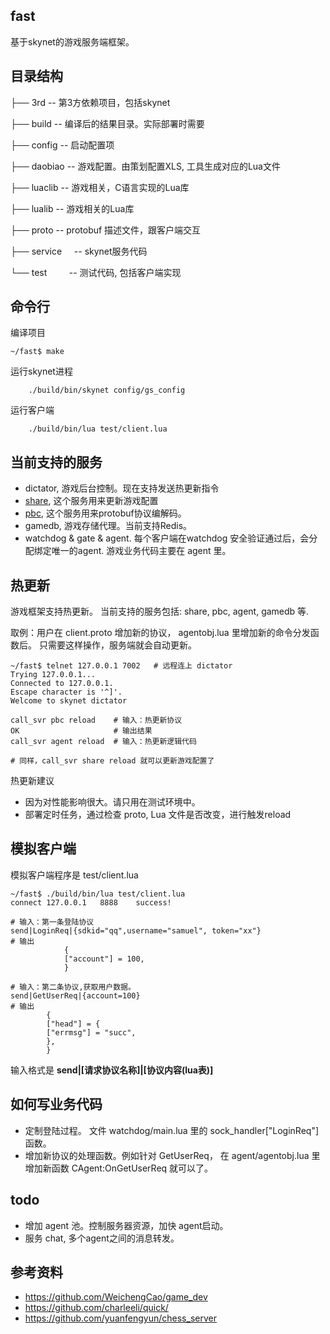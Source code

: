 ## fast
基于skynet的游戏服务端框架。

## 目录结构

├── 3rd          -- 第3方依赖项目，包括skynet

├── build        -- 编译后的结果目录。实际部署时需要

├── config       -- 启动配置项

├── daobiao      -- 游戏配置。由策划配置XLS, 工具生成对应的Lua文件

├── luaclib      -- 游戏相关，C语言实现的Lua库

├── lualib       -- 游戏相关的Lua库

├── proto        -- protobuf 描述文件，跟客户端交互

├── service      -- skynet服务代码

└── test         -- 测试代码, 包括客户端实现

## 命令行

编译项目

```
~/fast$ make
```

运行skynet进程

```
    ./build/bin/skynet config/gs_config
```

运行客户端

```
    ./build/bin/lua test/client.lua
```

## 当前支持的服务

* dictator, 游戏后台控制。现在支持发送热更新指令
* [share](https://github.com/cloudwu/skynet/wiki/ShareData), 这个服务用来更新游戏配置
* [pbc](https://github.com/cloudwu/pbc), 这个服务用来protobuf协议编解码。
* gamedb, 游戏存储代理。当前支持Redis。
* watchdog & gate & agent. 每个客户端在watchdog 安全验证通过后，会分配绑定唯一的agent.
  游戏业务代码主要在 agent 里。

## 热更新

游戏框架支持热更新。 当前支持的服务包括: share, pbc, agent, gamedb 等.

取例：用户在 client.proto 增加新的协议， agentobj.lua 里增加新的命令分发函数后。
只需要这样操作，服务端就会自动更新。

```
~/fast$ telnet 127.0.0.1 7002   # 远程连上 dictator
Trying 127.0.0.1...
Connected to 127.0.0.1.
Escape character is '^]'.
Welcome to skynet dictator

call_svr pbc reload    # 输入：热更新协议
OK                     # 输出结果
call_svr agent reload  # 输入：热更新逻辑代码

# 同样，call_svr share reload 就可以更新游戏配置了
```

热更新建议

* 因为对性能影响很大。请只用在测试环境中。
* 部署定时任务，通过检查 proto, Lua 文件是否改变，进行触发reload

## 模拟客户端
模拟客户端程序是  test/client.lua

```
~/fast$ ./build/bin/lua test/client.lua
connect 127.0.0.1   8888    success!

# 输入：第一条登陆协议
send|LoginReq|{sdkid="qq",username="samuel", token="xx"}
# 输出
            {
            ["account"] = 100,
            }

# 输入：第二条协议,获取用户数据。
send|GetUserReq|{account=100}
# 输出
        {
        ["head"] = {
        ["errmsg"] = "succ",
        },
        }
```

输入格式是 **send|[请求协议名称]|[协议内容(lua表)]**

## 如何写业务代码

* 定制登陆过程。 文件 watchdog/main.lua 里的 sock_handler["LoginReq"] 函数。
* 增加新协议的处理函数。例如针对 GetUserReq， 在 agent/agentobj.lua 里增加新函数  CAgent:OnGetUserReq 就可以了。

## todo

* 增加 agent 池。控制服务器资源，加快 agent启动。
* 服务 chat, 多个agent之间的消息转发。

## 参考资料

* https://github.com/WeichengCao/game_dev
* https://github.com/charleeli/quick/
* https://github.com/yuanfengyun/chess_server
